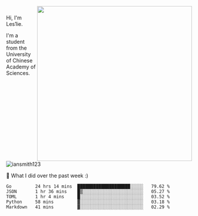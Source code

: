 <img align="right" src="https://github-readme-stats.vercel.app/api?username=iansmith123&show_icons=true&hide_border=true" width="420">

### 
Hi, I'm Les1ie. 

I'm a student from the University of Chinese Academy of Sciences.

<img src="https://komarev.com/ghpvc/?username=iansmith123" alt="iansmith123" />




🔭 What I did over the past week :)
<!--START_SECTION:waka-->
```text
Go         24 hrs 14 mins  ████████████████████░░░░░   79.62 % 
JSON       1 hr 36 mins    █▒░░░░░░░░░░░░░░░░░░░░░░░   05.27 % 
TOML       1 hr 4 mins     █░░░░░░░░░░░░░░░░░░░░░░░░   03.52 % 
Python     58 mins         ▓░░░░░░░░░░░░░░░░░░░░░░░░   03.18 % 
Markdown   41 mins         ▓░░░░░░░░░░░░░░░░░░░░░░░░   02.29 % 
```
<!--END_SECTION:waka-->


<!--
**IanSmith123/IanSmith123** is a ✨ _special_ ✨ repository because its `README.md` (this file) appears on your GitHub profile.
<img src="https://github.githubassets.com/images/spinners/octocat-spinner-64.gif">

Here are some ideas to get you started:

- 🔭 I’m currently working on ...
- 🌱 I’m currently learning ...
- 👯 I’m looking to collaborate on ...
- 🤔 I’m looking for help with ...
- 💬 Ask me about ...
- 📫 How to reach me: ...
- 😄 Pronouns: ...
- ⚡ Fun fact: ...
-->
